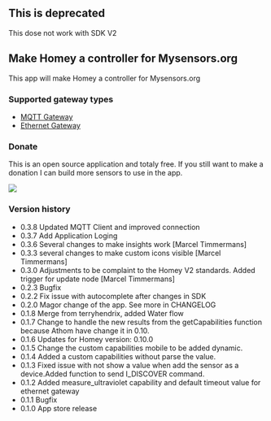 ## This is deprecated ##
This dose not work with SDK V2

## Make Homey a controller for Mysensors.org
This app will make Homey a controller for Mysensors.org

### Supported gateway types
* [MQTT Gateway](https://www.mysensors.org/build/mqtt_gateway)
* [Ethernet Gateway](https://www.mysensors.org/build/ethernet_gateway)

### Donate
This is an open source application and totaly free. 
If you still want to make a donation I can build more sensors to use in the app.

[![](https://www.paypalobjects.com/en_US/i/btn/btn_donateCC_LG.gif)](https://www.paypal.com/cgi-bin/webscr?cmd=_s-xclick&hosted_button_id=CGEGVFND9E532)

### Version history
* 0.3.8 Updated MQTT Client and improved connection
* 0.3.7 Add Application Loging
* 0.3.6 Several changes to make insights work [Marcel Timmermans]
* 0.3.3 several changes to make custom icons visible [Marcel Timmermans]
* 0.3.0 Adjustments to be complaint to the Homey V2 standards. Added trigger for update node [Marcel Timmermans] 
* 0.2.3 Bugfix
* 0.2.2 Fix issue with autocomplete after changes in SDK
* 0.2.0 Magor change of the app. See more in CHANGELOG
* 0.1.8 Merge from terryhendrix, added Water flow
* 0.1.7 Change to handle the new results from the getCapabilities function because Athom have change it in 0.10. 
* 0.1.6 Updates for Homey version: 0.10.0 
* 0.1.5 Change the custom capabilities mobile to be added dynamic.
* 0.1.4 Added a custom capabilities without parse the value.
* 0.1.3 Fixed issue with not show a value when add the sensor as a device.Added function to send I_DISCOVER command.
* 0.1.2 Added measure_ultraviolet capability and default timeout value for ethernet gateway
* 0.1.1 Bugfix
* 0.1.0 App store release


